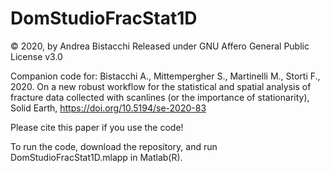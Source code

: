 # DomStudioFracStat1D
© 2020, by Andrea Bistacchi
Released under GNU Affero General Public License v3.0

Companion code for:
Bistacchi A., Mittempergher S., Martinelli M., Storti F., 2020. On a new robust workflow for the statistical and spatial analysis of fracture data collected with scanlines (or the importance of stationarity), Solid Earth, https://doi.org/10.5194/se-2020-83

Please cite this paper if you use the code!

To run the code, download the repository, and run DomStudioFracStat1D.mlapp in Matlab(R).
